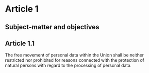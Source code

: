 # Article 1
## **Subject-matter and objectives**

## Article 1.1
 The free movement of personal data within the Union shall be neither restricted nor prohibited for reasons connected with the protection of natural persons with regard to the processing of personal data.